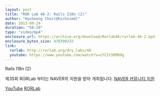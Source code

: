 ```yaml
---
layout: post
title: "ROR Lab 46-2: Rails I18n (2)"
author: "HyoSeong Choi(@hschoimd)"
date: 2013-09-24
duration: "56:39"
type: "video/mp4"
enclosure_url: https://archive.org/download/Rorlab46/rorlab-46-2.mp4
enclosure_bytes_size: 478399232
link:
  rorlab: http://rorlab.org/dry_labs/48
  youtube: https://www.youtube.com/watch?v=zYCIt5RMD9g
---
```


<p>Rails I18n (2)</p>

<p>제35회 RORLab 부터는 NAVER의 지원을 받아 개최됩니다. <a href="http://developer.naver.com/wiki/pages/Community">NAVER 커뮤니티 지원</a></p>

<div class="btn-group">
  <a class="btn btn-default btn-xs" href="{{ page.link.youtube }}">YouTube</a>
  <a class="btn btn-default btn-xs" href="{{ page.link.rorlab }}">RORLab</a>
</div>